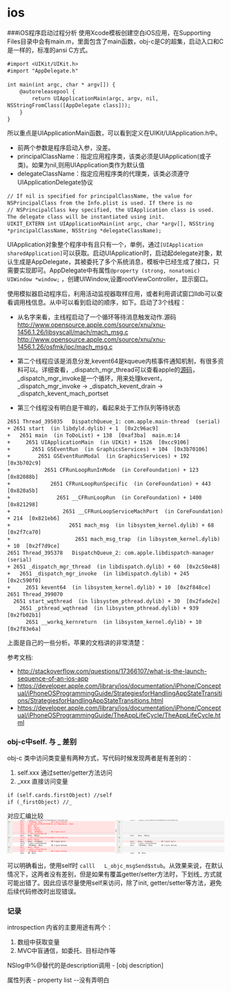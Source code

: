 # ios


###iOS程序启动过程分析
使用Xcode模板创建空白iOS应用，在Supporting Files目录中会有main.m，里面包含了main函数，obj-c是C的超集，启动入口和C是一样的，标准的ansi C方式。

```obj-c
#import <UIKit/UIKit.h>
#import "AppDelegate.h"

int main(int argc, char * argv[]) {
    @autoreleasepool {
        return UIApplicationMain(argc, argv, nil, NSStringFromClass([AppDelegate class]));
    }
}
```
所以重点是UIApplicationMain函数，可以看到定义在UIKit/UIApplication.h中。
- 前两个参数是程序启动入参，没差。
- principalClassName：指定应用程序类，该类必须是UIApplication(或子类)。如果为nil,则用UIApplication类作为默认值
- delegateClassName：指定应用程序类的代理类，该类必须遵守UIApplicationDelegate协议
```
// If nil is specified for principalClassName, the value for NSPrincipalClass from the Info.plist is used. If there is no
// NSPrincipalClass key specified, the UIApplication class is used. The delegate class will be instantiated using init.
UIKIT_EXTERN int UIApplicationMain(int argc, char *argv[], NSString *principalClassName, NSString *delegateClassName);
```

UIApplication对象整个程序中有且只有一个，单例，通过`[UIApplication sharedApplication]`可以获取。启动UIApplication时，启动起delegate对象，默认生成是AppDelegate，其被委托了多个系统消息，模板中已经生成了接口，只需要实现即可。AppDelegate中有属性`@property (strong, nonatomic) UIWindow *window;` ，创建UIWindow,设置rootViewController，显示窗口。


使用模拟器启动程序后，利用活动监视器取样应用，或者利用调试窗口lldb可以查看调用栈信息。从中可以看到启动的顺序，如下。启动了3个线程：
- 从名字来看，主线程启动了一个循环等待消息触发动作.源码
http://www.opensource.apple.com/source/xnu/xnu-1456.1.26/libsyscall/mach/mach_msg.c http://www.opensource.apple.com/source/xnu/xnu-1456.1.26/osfmk/ipc/mach_msg.c

- 第二个线程应该是消息分发,kevent64是kqueue内核事件通知机制，有很多资料可以。详细查看，_dispatch_mgr_thread可以查看apple的[源码](http://www.opensource.apple.com/source/libdispatch/libdispatch-442.1.4/src/source.c)，_dispatch_mgr_invoke是一个循环，用来处理kevent，_dispatch_mgr_invoke -> _dispatch_kevent_drain -> _dispatch_kevent_mach_portset
- 第三个线程没有明白是干嘛的，看起来处于工作队列等待状态

```
2651 Thread_395035   DispatchQueue_1: com.apple.main-thread  (serial)
+ 2651 start  (in libdyld.dylib) + 1  [0x2c96ac9]
+   2651 main  (in ToDoList) + 138  [0xaf3ba]  main.m:14
+     2651 UIApplicationMain  (in UIKit) + 1526  [0xcc9106]
+       2651 GSEventRun  (in GraphicsServices) + 104  [0x3b70106]
+         2651 GSEventRunModal  (in GraphicsServices) + 192  [0x3b702c9]
+           2651 CFRunLoopRunInMode  (in CoreFoundation) + 123  [0x82088b]
+             2651 CFRunLoopRunSpecific  (in CoreFoundation) + 443  [0x820a5b]
+               2651 __CFRunLoopRun  (in CoreFoundation) + 1400  [0x821298]
+                 2651 __CFRunLoopServiceMachPort  (in CoreFoundation) + 214  [0x821eb6]
+                   2651 mach_msg  (in libsystem_kernel.dylib) + 68  [0x2f7ca70]
+                     2651 mach_msg_trap  (in libsystem_kernel.dylib) + 10  [0x2f7d9ce]
2651 Thread_395378   DispatchQueue_2: com.apple.libdispatch-manager  (serial)
+ 2651 _dispatch_mgr_thread  (in libdispatch.dylib) + 60  [0x2c58e48]
+   2651 _dispatch_mgr_invoke  (in libdispatch.dylib) + 245  [0x2c590f0]
+     2651 kevent64  (in libsystem_kernel.dylib) + 10  [0x2f848ce]
2651 Thread_399070
  2651 start_wqthread  (in libsystem_pthread.dylib) + 30  [0x2fade2e]
    2651 _pthread_wqthread  (in libsystem_pthread.dylib) + 939  [0x2fb02b1]
      2651 __workq_kernreturn  (in libsystem_kernel.dylib) + 10  [0x2f83e6a]
```

上面是自己的一些分析。苹果的文档讲的非常清楚：

参考文档:
- http://stackoverflow.com/questions/17366107/what-is-the-launch-sequence-of-an-ios-app
- https://developer.apple.com/library/ios/documentation/iPhone/Conceptual/iPhoneOSProgrammingGuide/StrategiesforHandlingAppStateTransitions/StrategiesforHandlingAppStateTransitions.html
- https://developer.apple.com/library/ios/documentation/iPhone/Conceptual/iPhoneOSProgrammingGuide/TheAppLifeCycle/TheAppLifeCycle.html

### obj-c中self. 与 _ 差别
obj-c 类中访问类变量有两种方式，写代码时候发现两者是有差别的：

1. self.xxx  通过setter/getter方法访问
2. \_xxx  直接访问变量
```obj-c
if (self.cards.firstObject) //self
if (_firstObject) //_
```
对应汇编比较
![汇编对比](./self_diff.tiff)

可以明确看出，使用self时 `calll	L_objc_msgSend$stub`。从效果来说，在默认情况下，这两者没有差别，但是如果有覆盖getter/setter方法时，下划线\_ 方式就可能出错了。因此应该尽量使用self来访问，除了init, getter/setter等方法，避免后续代码修改时出现错误。



### 记录
introspection 内省的主要用途有两个：
1. 数组中获取变量
2. MVC中盲通信，如委托、目标动作等

NSlog中%@替代的是description调用 - [obj description]

属性列表 - property list --没有弄明白
